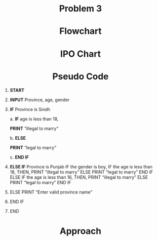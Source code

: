 <h1 align=center> <b>Problem 3</b>


<h1 align=center>Flowchart</h1>

<h1 align=center>IPO Chart</h1>

<h1 align=center>Pseudo Code</h1>

1.	<b>START</b> 

2.	<b>INPUT</b> Province, age, gender 

4.	<b>IF</b> Province is Sindh 

    a. <b>IF</b> age is less than 18, 

     <b>PRINT</b> “illegal to marry”

    b. <b>ELSE</b>

    <b>PRINT</b> “legal to marry”

    c. <b>END IF</b>

5.	<b>ELSE IF</b> Province is Punjab
IF the gender is boy, 
	IF the age is less than 18, 
		THEN, PRINT “illegal to marry”
ELSE 
PRINT “legal to marry” 
END IF 
ELSE 
IF the age is less than 16, 
		THEN, PRINT “illegal to marry”
ELSE 
 PRINT “legal to marry”
END IF 
6.	ELSE 
PRINT “Enter valid province name” 
7.	END IF

8.	END

<h1 align=center>Approach</h1>
